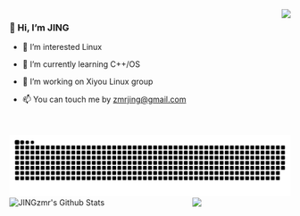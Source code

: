 <div style="text-align: right;">
  <!-- knock code pictures 敲代码的图片 -->
  <center>
  <picture>
    <source media="(prefers-color-scheme: dark)" srcset="https://cdn.jsdelivr.net/gh/sun0225SUN/sun0225SUN/assets/images/coding.gif" />
    <source media="(prefers-color-scheme: light)" srcset="https://cdn.jsdelivr.net/gh/sun0225SUN/sun0225SUN/assets/images/developer.svg" height="225px" />
    <img align="right" src="https://cdn.jsdelivr.net/gh/sun0225SUN/sun0225SUN/assets/images/coding.gif" />
  </picture>
  </center>
</div>


###  👋 Hi, I’m JING</p>
- 👀 I’m interested Linux</p>
- 🌱 I’m currently learning C++/OS</p>
- 🔭 I’m  working on Xiyou Linux group</p>
- 📫 You can touch me by zmrjing@gmail.com


<!-- Snake Code Contribution Map 贪吃蛇代码贡献图 -->
<picture>
  <source media="(prefers-color-scheme: dark)" srcset="https://github.com/JINGzmr/JINGzmr/raw/output/github-contribution-grid-snake-dark.svg" />
  <source media="(prefers-color-scheme: light)" srcset="https://github.com/JINGzmr/JINGzmr/raw/output/github-contribution-grid-snake.svg" />
  <img alt="github-snake" src="https://github.com/JINGzmr/JINGzmr/raw/output/github-contribution-grid-snake-dark.svg" />
</picture>



  <!-- 数据统计 -->
<tr><td>
<!-- GitHub 数据统计 -->
  <!--
<img height="137px" src="https://github-readme-stats-git-masterrstaa-rickstaa.vercel.app/api?username=JINGzmr&hide_title=true&hide_border=true&show_icons=true&include_all_commits=true&line_height=21text_color=000&icon_color=000&bg_color=0,ea6161,ffc64d,fffc4d,52fa5a&theme=graywhite" />
<img height="137px" src="https://github-readme-stats-git-masterrstaa-rickstaa.vercel.app/api/top-langs/?username=JINGzmr&hide_title=true&hide_border=true&layout=compact&langs_count=6&text_color=000&icon_color=fff&bg_color=0,52fa5a,4dfcff,c64dff&theme=graywhite" /><br>
-->

<img align="left" src="https://github-readme-stats.sumanth-talluri.vercel.app/api?username=JINGzmr&show_icons=true&&hide_border=true" alt="JINGzmr's Github Stats" width="50%">
<img width="35%" align="right" src="https://github-readme-stats.vercel.app/api/top-langs/?username=JINGzmr&layout=compact" />


<!--
**JINGzmr/JINGzmr** is a ✨ _special_ ✨ repository because its `README.md` (this file) appears on your GitHub profile.

Here are some ideas to get you started:

- 🔭 I’m currently working on ...
- 🌱 I’m currently learning ...
- 👯 I’m looking to collaborate on ...
- 🤔 I’m looking for help with ...
- 💬 Ask me about ...
- 📫 How to reach me: ...
- 😄 Pronouns: ...
- ⚡ Fun fact: ...
-->
